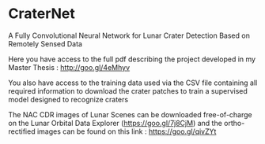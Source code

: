 # CraterNet
A Fully Convolutional Neural Network for Lunar Crater Detection Based on Remotely Sensed Data

Here you have access to the full pdf describing the project developed in my Master Thesis : http://goo.gl/4eMhyv

You also have access to the training data used via the CSV file containing all required information to download the crater patches to train a supervised model designed to recognize craters

The NAC CDR images of Lunar Scenes can be downloaded free-of-charge on the Lunar Orbital Data Explorer (https://goo.gl/7j8CjM) and the ortho-rectified images can be found on this link : https://goo.gl/qivZYt
